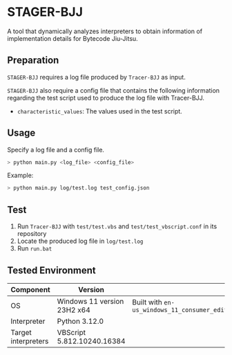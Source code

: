 # STAGER-BJJ

A tool that dynamically analyzes interpreters to obtain information of implementation details for Bytecode Jiu-Jitsu.

## Preparation

`STAGER-BJJ` requires a log file produced by `Tracer-BJJ` as input.

`STAGER-BJJ` also require a config file that contains the following information regarding the test script used to produce the log file with Tracer-BJJ.
- `characteristic_values`: The values used in the test script.

## Usage

Specify a log file and a config file.

```sh
> python main.py <log_file> <config_file>
```

Example:
```sh
> python main.py log/test.log test_config.json
```
## Test

1. Run `Tracer-BJJ` with `test/test.vbs` and `test/test_vbscript.conf` in its repository
2. Locate the produced log file in `log/test.log`
3. Run `run.bat`

## Tested Environment

|Component|Version|Note|
|-|-|-|
|OS|Windows 11 version 23H2 x64|Built with `en-us_windows_11_consumer_editions_version_23h2_updated_june_2024_x64_dvd_78b33b16.iso`|
|Interpreter|Python 3.12.0||
|Target interpreters|VBScript 5.812.10240.16384||
